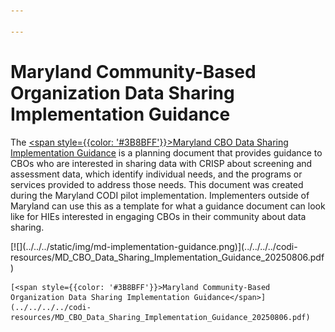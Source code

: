 ```yaml
---

---
```


# Maryland Community-Based Organization Data Sharing Implementation Guidance

The [<span style={{color: '#3B8BFF'}}>Maryland CBO Data Sharing Implementation
Guidance</span>](../../../../codi-resources/MD_CBO_Data_Sharing_Implementation_Guidance_20250806.pdf)
is a planning document that provides guidance to CBOs who are interested in
sharing data with CRISP about screening and assessment data, which identify
individual needs, and the programs or services provided to address those needs.
This document was created during the Maryland CODI pilot implementation.
Implementers outside of Maryland can use this as a template for what a guidance
document can look like for HIEs interested in engaging CBOs in their community
about data sharing.

<div style={{width: '250px' }}>
    <div style={{border: "2px solid"}}>
    [![](../../../static/img/md-implementation-guidance.png)](../../../../codi-resources/MD_CBO_Data_Sharing_Implementation_Guidance_20250806.pdf)
    </div>

    [<span style={{color: '#3B8BFF'}}>Maryland Community-Based Organization Data Sharing Implementation Guidance</span>](../../../../codi-resources/MD_CBO_Data_Sharing_Implementation_Guidance_20250806.pdf)
</div>
